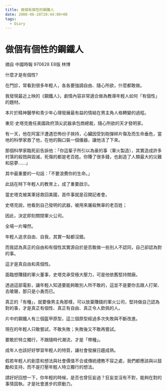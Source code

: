 ```yaml
---
title: 做個有個性的鋼鐵人
date: 2008-06-28T20:44:00+08
tags:
  - Diary
---
```

# 做個有個性的鋼鐵人

摘自 中國時報 970628 E8版 林博  

什麼才是有個性?  
  
在門診，常看到很多年輕人，各各要強調自由、隨心所欲，什麼都敢做。  
  
  
  
我發現最近上映的《鋼鐵人》，劇情內容非常適合做為教導年輕人如何「有個性」的題材。  
  
本片於精神醫學和青少年心理發展最有益的情結在男主角人格轉變的過程。  
  
東尼‧史塔克擔任美國政府頂尖武器承包商總裁，隨心所欲的天才發明家。  
  
有一天，他在阿富汗遭遇恐怖份子挾持，心臟因受到砲彈碎片傷及而生命垂危，當地的科學家救了他，在他的胸口裝一個儀器，讓他活了下來。  
  
那個科學家臨死前告訴他：「你這輩子所引以為豪的事（軍火製造），其實造成許多村落的殺戮與毀滅，死傷的都是老百姓。你賺了很多錢，也創造了人類最大的災難和惡夢......」  
  
其中最重要的一句話：「不要浪費你的生命。」  
  
此話在時下年輕人的教育上，成了重要啟示。  
  
  
  
當史塔克被美軍拯救回美國，首件事就是召開記者會。  
  
史塔克說，他看到自己發明的武器，被用來屠殺無辜的老百姓；  
  
因此，決定即刻關閉軍火公司。  
  
全場一片嘩然。  
  
  
  
年輕人追求自由、自我，其實一點都沒錯。  
  
而我認為真正的自由和有個性其實源自於是否敢做一些別人不認同，自己卻認為對的事。  
  
這才是真自由和真個性。  
  
面臨想賺錢的軍火董事，史塔克承受極大壓力，可是他依舊堅持關廠。  
  
  
  
透過這部電影，讓年輕人知道要能夠敢別人所不敢的，這並不是要你去跟人打架、去嗆聲，那只是小勇而已。  
  
真正的「有種」，就要像男主角那樣，可以放棄賺錢的軍火公司，堅持做自己認為對的事，才是真正有個性、真正有自由、真正令人欽佩的人。  
  
  
  
片中的鋼鐵人有三個盔甲原型，這三個原型經過多次失敗與不斷改進。  
  
現在的年輕人只敢嘗試，不敢失敗；失敗後又不敢再嘗試。  
  
要敢於特立獨行，不跟隨時代潮流，才是「帶種」。  
  
  
  
成年人也該好好學習年輕人的特質，讓社會發展日趨成熟。  
  
假若年輕人的創意和想法與社會價值不合或傳統禮教不容之處，我們都應該與以鼓勵和支持，而不是打壓年輕人特立獨行的想法。  
  
  
  
請好好回想一下，你年輕的時候，是否也曾狂妄過？狂妄並沒有不對，能夠在對的事情固執，才是社會進步的原動力。
